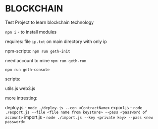 # BLOCKCHAIN

Test Project to learn blockchain technology

`npm i` - to install modules

requires:
file `ip.txt` on main directory with only ip

npm-scripts:
`npm run geth-init`

need account to mine
`npm run geth-run`

`npm run geth-console`

scripts:

utils.js
web3.js

more intresting:

deploy.js - `node ./deploy.js --con <ContractName>`
export.js - `node ./export.js --file <file name from keystore> --pass <password of account>`
import.js - `node ./import.js --key <private key> --pass <new password>`
